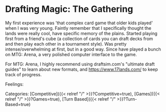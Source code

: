 # Drafting Magic: The Gathering

My first experience was 'that complex card game that older kids played' when I
was very young.
Faintly remember that I specifically thought the lands were really cool, have
specific memory of the plains.
Started playing first from a friend's cube (a collection of cards you can draft
decks from and then play each other in a tournament style).
Was pretty intense/overwhelming at first, but in a good way.
Since have played a bunch on MTG: Arena, a very polished computer interface to
the game.

For MTG: Arena, I highly recommend using draftsim.com's "ultimate draft guides"
to learn about new formats, and https://www.17lands.com/ to keep track of
progress.

Feelings:

Categories: [Competitive]({{< relref "/" >}}?Competitive=true),
[Games]({{< relref "/" >}}?Games=true),
[Turn Based]({{< relref "/" >}}?Turn-Based=true)